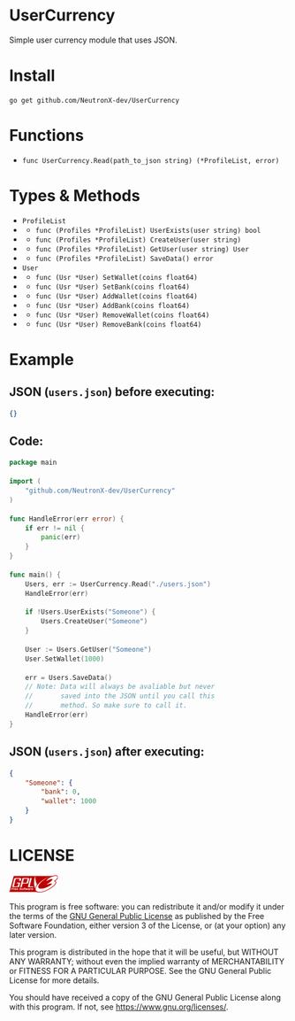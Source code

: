 # UserCurrency
Simple user currency module that uses JSON.

# Install
```
go get github.com/NeutronX-dev/UserCurrency
```
# Functions
* `func UserCurrency.Read(path_to_json string) (*ProfileList, error)`
# Types & Methods
* `ProfileList`
* * `func (Profiles *ProfileList) UserExists(user string) bool`
* * `func (Profiles *ProfileList) CreateUser(user string)`
* * `func (Profiles *ProfileList) GetUser(user string) User`
* * `func (Profiles *ProfileList) SaveData() error`
* `User`
* * `func (Usr *User) SetWallet(coins float64)`
* * `func (Usr *User) SetBank(coins float64)`
* * `func (Usr *User) AddWallet(coins float64)`
* * `func (Usr *User) AddBank(coins float64)`
* * `func (Usr *User) RemoveWallet(coins float64)`
* * `func (Usr *User) RemoveBank(coins float64)`

# Example
## JSON (`users.json`) before executing:
```json
{}
```
## Code:
```go
package main

import (
	"github.com/NeutronX-dev/UserCurrency"
)

func HandleError(err error) {
	if err != nil {
		panic(err)
	}
}

func main() {
	Users, err := UserCurrency.Read("./users.json")
	HandleError(err)

	if !Users.UserExists("Someone") {
		Users.CreateUser("Someone")
	}

	User := Users.GetUser("Someone")
	User.SetWallet(1000)

	err = Users.SaveData()
	// Note: Data will always be avaliable but never
	//       saved into the JSON until you call this
	//       method. So make sure to call it.
	HandleError(err)
}

```
## JSON (`users.json`) after executing:
```json
{
	"Someone": {
		"bank": 0,
		"wallet": 1000
	}
}
```

# LICENSE
![gnu-logo](logos/gplv3-88x31.png)

This program is free software: you can redistribute it and/or modify
it under the terms of the [GNU General Public License](https://github.com/NeutronX-dev/ws.js/blob/main/LICENSE) as published by
the Free Software Foundation, either version 3 of the License, or
(at your option) any later version.

This program is distributed in the hope that it will be useful,
but WITHOUT ANY WARRANTY; without even the implied warranty of
MERCHANTABILITY or FITNESS FOR A PARTICULAR PURPOSE. See the
GNU General Public License for more details.

You should have received a copy of the GNU General Public License
along with this program. If not, see <https://www.gnu.org/licenses/>.
